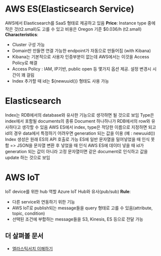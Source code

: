 # AWS ES(Elasticsearch Service)
AWS에서 Elasticsearch를 SaaS 형태로 제공하고 있음
**Price**: Instance type 중에 작은 것(t2.small)도 고를 수 있고 비용은 Oregon 기준 $0.036/h (t2.small)
**Characteristics**:
- Cluster 구성 가능
- Domain만 만들면 연결 가능한 endpoint가 자동으로 만들어짐 (with Kibana)
- Kibana는 기본적으로 사용자 인증부분이 없는데 AWS에서는 이것을 Access Policy로 해결
- Access Policy : IAM, IP기반, public open 등 몇가지 옵션 제공. 설정 변경시 시간이 꽤 걸림
- Index 추가할 때 id는 ${newuuid()} 형태도 사용 가능

# Elasticsearch
Index는 RDB에서의 database와 유사한 기능으로 생각하면 될 것으로 보임
Type은 index에서 포함될 documents의 종류
Document 하나하나가 RDB에서의 row와 유사하다고 생각할 수 있음
AWS ES에서 index, type은 적당한 이름으로 지정하면 되고 id의 경우 data에서 특정하기 어려우면 generation 되는 값을 이용 (예 : newuuid())
Index 생성은 원래 ES의 API 호출로 가능
ES에 일반 문자열을 밀어넣었을 때 인식 못함 => JSON을 문자열 변환 후 넣었을 때 인식
AWS ES에 데이터 넣을 때 id가 generation 되는 값이 아니라 고정 문자열이면 같은 document로 인식하고 값을 update 하는 것으로 보임

# AWS IoT
IoT device를 위한 hub 역할
Azure IoT Hub와 유사(pub/sub)
**Rule**:
- 다른 service와 연동하기 위한 기능
- AWS IoT로 publish되는 message들을 query 형태로 고를 수 있음(attribute, topic, condition)
- 선택된 조건에 부합하는 message들을 S3, Kinesis, ES 등으로 전달 가능

## 더 살펴볼 문서
- [엘라스틱서치 이해하기][elasticsearch_slideshare]

[elasticsearch_slideshare]: https://www.slideshare.net/dahlmoon/20160612